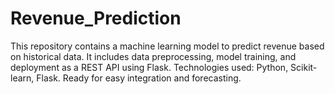# Revenue_Prediction
 This repository contains a machine learning model to predict revenue based on historical data. It includes data preprocessing, model training, and deployment as a REST API using Flask. Technologies used: Python, Scikit-learn, Flask. Ready for easy integration and forecasting.
